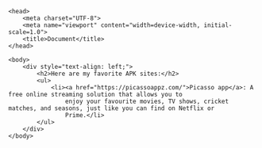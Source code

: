 <!DOCTYPE html>
<html lang="en">

    <head>
        <meta charset="UTF-8">
        <meta name="viewport" content="width=device-width, initial-scale=1.0">
        <title>Document</title>
    </head>

    <body>
        <div style="text-align: left;">
            <h2>Here are my favorite APK sites:</h2>
            <ul>
                <li><a href="https://picassoappz.com/">Picasso app</a>: A free online streaming solution that allows you to
                    enjoy your favourite movies, TV shows, cricket matches, and seasons, just like you can find on Netflix or
                    Prime.</li>
            </ul>
        </div>
    </body>

</html>
